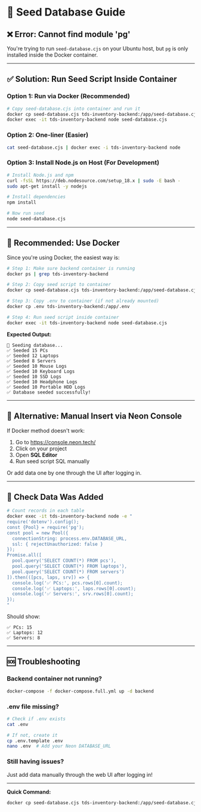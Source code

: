 # 🌱 Seed Database Guide

## ❌ Error: Cannot find module 'pg'

You're trying to run `seed-database.cjs` on your Ubuntu host, but `pg` is only installed inside the Docker container.

---

## ✅ Solution: Run Seed Script Inside Container

### Option 1: Run via Docker (Recommended)

```bash
# Copy seed-database.cjs into container and run it
docker cp seed-database.cjs tds-inventory-backend:/app/seed-database.cjs
docker exec -it tds-inventory-backend node seed-database.cjs
```

### Option 2: One-liner (Easier)

```bash
cat seed-database.cjs | docker exec -i tds-inventory-backend node
```

### Option 3: Install Node.js on Host (For Development)

```bash
# Install Node.js and npm
curl -fsSL https://deb.nodesource.com/setup_18.x | sudo -E bash -
sudo apt-get install -y nodejs

# Install dependencies
npm install

# Now run seed
node seed-database.cjs
```

---

## 🎯 Recommended: Use Docker

Since you're using Docker, the easiest way is:

```bash
# Step 1: Make sure backend container is running
docker ps | grep tds-inventory-backend

# Step 2: Copy seed script to container
docker cp seed-database.cjs tds-inventory-backend:/app/seed-database.cjs

# Step 3: Copy .env to container (if not already mounted)
docker cp .env tds-inventory-backend:/app/.env

# Step 4: Run seed script inside container
docker exec -it tds-inventory-backend node seed-database.cjs
```

**Expected Output:**
```
🌱 Seeding database...
✅ Seeded 15 PCs
✅ Seeded 12 Laptops  
✅ Seeded 8 Servers
✅ Seeded 10 Mouse Logs
✅ Seeded 10 Keyboard Logs
✅ Seeded 10 SSD Logs
✅ Seeded 10 Headphone Logs
✅ Seeded 10 Portable HDD Logs
✅ Database seeded successfully!
```

---

## 🔧 Alternative: Manual Insert via Neon Console

If Docker method doesn't work:

1. Go to https://console.neon.tech/
2. Click on your project
3. Open **SQL Editor**
4. Run seed script SQL manually

Or add data one by one through the UI after logging in.

---

## 📝 Check Data Was Added

```bash
# Count records in each table
docker exec -it tds-inventory-backend node -e "
require('dotenv').config();
const {Pool} = require('pg');
const pool = new Pool({
  connectionString: process.env.DATABASE_URL,
  ssl: { rejectUnauthorized: false }
});
Promise.all([
  pool.query('SELECT COUNT(*) FROM pcs'),
  pool.query('SELECT COUNT(*) FROM laptops'),
  pool.query('SELECT COUNT(*) FROM servers')
]).then(([pcs, laps, srv]) => {
  console.log('✅ PCs:', pcs.rows[0].count);
  console.log('✅ Laptops:', laps.rows[0].count);
  console.log('✅ Servers:', srv.rows[0].count);
});
"
```

Should show:
```
✅ PCs: 15
✅ Laptops: 12
✅ Servers: 8
```

---

## 🆘 Troubleshooting

### Backend container not running?
```bash
docker-compose -f docker-compose.full.yml up -d backend
```

### .env file missing?
```bash
# Check if .env exists
cat .env

# If not, create it
cp .env.template .env
nano .env  # Add your Neon DATABASE_URL
```

### Still having issues?
Just add data manually through the web UI after logging in!

---

**Quick Command:**
```bash
docker cp seed-database.cjs tds-inventory-backend:/app/seed-database.cjs && docker exec -it tds-inventory-backend node seed-database.cjs
```

